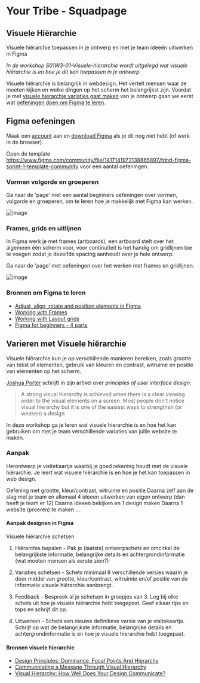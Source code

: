 # Your Tribe - Squadpage

## Visuele Hiërarchie

Visuele hiërarchie toepassen in je ontwerp en met je team ideeën uitwerken in Figma

_In de workshop S01W3-01-Visuele-hierarchie wordt uitgelegd wat visuele hiërarchie is en hoe je dit kan toepassen in je ontwerp._


Visuele hiërarchie is belangrijk in webdesign. Het vertelt mensen waar ze moeten kijken en welke dingen op het scherm het belangrijkst zijn. 
Voordat je met [visuele hierarchie variaties gaat maken](#varieren-met-visuele-hierarchie) van je ontwerp gaan we eerst wat [oefeningen doen om Figma te leren](#figma-oefeningen). 




## Figma oefeningen

Maak een [account](https://www.figma.com/) aan en [download Figma](https://www.figma.com/downloads/) als je dit nog niet hebt (of werk in de browser).

Open de template https://www.figma.com/community/file/1417141972138865897/fdnd-figma-sprint-1-template-community voor een aantal oefeningen. 


### Vormen volgorde en groeperen
Ga naar de 'page' met een aantal beginners oefeningen over vormen, volgorde en groeperen, om te leren hoe je makkelijk met Figma kan werken. 

![image](https://github.com/user-attachments/assets/9912e56f-53bc-474b-a1e8-686fe93a3f8a)


### Frames, grids en uitlijnen

In Figma werk je met frames (artboards), een artboard stelt over het algemeen één scherm voor, voor continuïteit is het handig om gridlijnen toe te voegen zodat je dezelfde spacing aanhoudt over je hele ontwerp.

Ga naar de 'page' met oefeningen over het werken met frames en gridlijnen.

![image](https://github.com/user-attachments/assets/99a77250-da50-455a-9fbb-5a35de73cb26)




### Bronnen om Figma te leren

- [Adjust, align, rotate and position elements in Figma](https://help.figma.com/hc/en-us/articles/360039956914-Adjust-alignment-rotation-and-position)  
- [Working with Frames](https://help.figma.com/hc/en-us/articles/360041539473-Frames-in-Figma-Design)
- [Working with Layout grids](https://help.figma.com/hc/en-us/articles/360040450513-Create-layout-grids-with-grids-columns-and-rows)
- [Figma for beginners - 4 parts](https://help.figma.com/hc/en-us/sections/4405269443991-Figma-for-beginners-4-parts)






## Varieren met Visuele hiërarchie

Visuele hiërarchie kun je op verschillende manieren bereiken, zoals grootte van tekst of elementen, gebruik van kleuren en contrast, witruime en positie van elementen op het scherm. 

[Joshua Porter](http://bokardo.com/principles-of-user-interface-design/) schrijft in zijn artikel over _principles of user interface design_: 
> A strong visual hierarchy is achieved when there is a clear viewing order to the visual elements on a screen. Most people don't notice visual hierarchy but it is one of the easiest ways to strengthen (or weaken) a design


In deze workshop ga je leren wat visuele hierarchie is en hoe het kan gebruiken om met je team verschillende variaties van jullie website te maken. 

### Aanpak 

Herontwerp je visitekaartje waarbij je goed rekening houdt met de visuele hiërarchie. Je leert wat visuele hiërarchie is en hoe je het kan toepassen in web design. 

Oefening met grootte, kleur/contrast, witruime en positie 
Daarna zelf aan de slag met je team en allemaal 4 ideeen uitwerken van eigen ontwerp (dan heeft je team er 12) 
Daarna ideeen bekijken en 1 design maken
Daarna 1 website (proeren) te maken ... 


#### Aanpak designen in Figma

Visuele hiërarchie  schetsen
  
1. Hiërarchie bepalen - 
Pak je (laatste) ontwerpschets en omcirkel de belangrijkste informatie, belangrijke details en achtergrondinformatie (wat moeten mensen als eerste zien?)

2. Variaties schetsen  -
Schets minimaal 8 verschillende versies waarin je door middel van grootte, kleur/contrast, witruimte en/of positie van de informatie visuele hiêrarchie aanbrengt.

3. Feedback - 
Bespreek al je schetsen in groepjes van 3. Leg bij elke schets uit hoe je visuele hiërarchie hebt toegepast. Geef elkaar tips en tops en schrijf dit op.

4. Uitwerken - 
Schets een nieuwe definitieve versie van je visitekaartje. Schrijf op wat de belangrijkste informatie, belangrijke details en achtergrondinformatie is en hoe je visuele hierarchie hebt toegepast.


#### Bronnen visuele hierarchie

- [Design Principles: Dominance, Focal Points And Hierarchy](https://www.smashingmagazine.com/2015/02/design-principles-dominance-focal-points-hierarchy/)
- [Communicating a Message Through Visual Hierarchy](https://designmodo.com/visual-hierarchy/)
- [Visual Hierarchy: How Well Does Your Design Communicate?](http://vanseodesign.com/web-design/visual-hierarchy/)
<!-- - [Korte video over layout en compositie  @ YouTube](https://www.youtube.com/watch?v=a5KYlHNKQB8) -->



